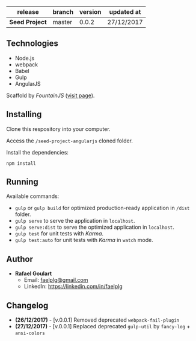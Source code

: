 release                      | branch                  | version | updated at
-----------------------------|-------------------------|---------|-------------
**Seed Project**             | master                  | 0.0.2   | 27/12/2017

## Technologies

* Node.js
* webpack
* Babel
* Gulp
* AngularJS

Scaffold by _FountainJS_ ([visit page](fountainsjs.io)).

## Installing

Clone this respository into your computer.

Access the ``/seed-project-angularjs`` cloned folder.

Install the dependencies:
```
npm install
```

## Running

Available commands:

* ``gulp`` or ``gulp build`` for optimized production-ready application in ``/dist`` folder.
* ``gulp serve`` to serve the application in ``localhost``.
* ``gulp serve:dist`` to serve the optimized application in ``localhost``.
* ``gulp test`` for unit tests with _Karma_.
* ``gulp test:auto`` for unit tests with _Karma_ in `watch` mode.

## Author

* **Rafael Goulart**
	* Email: [faelplg@gmail.com](mailto:faelplg@gmail.com)
	* LinkedIn: https://linkedin.com/in/faelplg

## Changelog

* **(26/12/2017)** - [v.0.0.1] Removed deprecated ``webpack-fail-plugin``
* **(27/12/2017)** - [v.0.0.1] Replaced deprecated ``gulp-util`` by ``fancy-log`` + ``ansi-colors``
